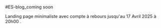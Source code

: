 #ES-blog_coming soon

Landing page minimaliste avec compte à rebours jusqu'au 17 Avril 2025 à 20h00 .